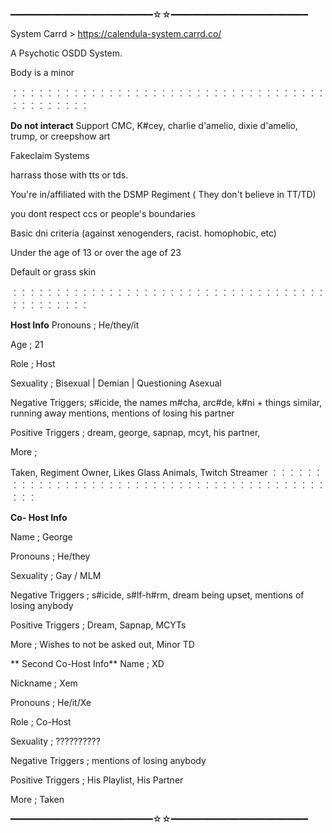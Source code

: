 ━━━━━━━━━━━━━━━━━━━━━━━━━━━☆☆━━━━━━━━━━━━━━━━━━━━━━━━━━

System Carrd > https://calendula-system.carrd.co/

A Psychotic OSDD System.

Body is a minor

︰︰︰︰︰︰︰︰︰︰︰︰︰︰︰︰︰︰︰︰︰︰︰︰︰︰︰︰︰︰︰︰︰︰︰︰︰︰︰︰︰︰︰︰︰

**Do not interact**
Support CMC, K#cey, charlie d'amelio, dixie d'amelio, trump, or creepshow art

Fakeclaim Systems

harrass those with tts or tds.

You're in/affiliated with the DSMP Regiment ( They don't believe in TT/TD)

you dont respect ccs or people's boundaries

Basic dni criteria (against xenogenders, racist. homophobic, etc)

Under the age of 13 or over the age of 23

Default or grass skin

︰︰︰︰︰︰︰︰︰︰︰︰︰︰︰︰︰︰︰︰︰︰︰︰︰︰︰︰︰︰︰︰︰︰︰︰︰︰︰︰︰︰︰︰︰

**Host Info**
Pronouns ; He/they/it

Age ; 21

Role ; Host

Sexuality ; Bisexual | Demian | Questioning Asexual

Negative Triggers; s#icide, the names m#cha, arc#de, k#ni + things similar, running away mentions, mentions of losing his partner

Positive Triggers ; dream, george, sapnap, mcyt, his partner,

More ;

Taken, Regiment Owner, Likes Glass Animals, Twitch Streamer
︰︰︰︰︰︰︰︰︰︰︰︰︰︰︰︰︰︰︰︰︰︰︰︰︰︰︰︰︰︰︰︰︰︰︰︰︰︰︰︰︰︰︰︰︰

**Co- Host Info**

Name ; George

Pronouns ; He/they

Sexuality ; Gay / MLM 

Negative Triggers ; s#icide, s#lf-h#rm, dream being upset, mentions of losing anybody

Positive Triggers ; Dream, Sapnap, MCYTs

More ; 
Wishes to not be asked out, Minor TD 


** Second Co-Host Info**
Name ; XD

Nickname ; Xem

Pronouns ; He/it/Xe

Role ; Co-Host

Sexuality ; ??????????

Negative Triggers ; mentions of losing anybody

Positive Triggers ; His Playlist, His Partner

More ; Taken

━━━━━━━━━━━━━━━━━━━━━━━━━━━☆☆━━━━━━━━━━━━━━━━━━━━━━━━━━
